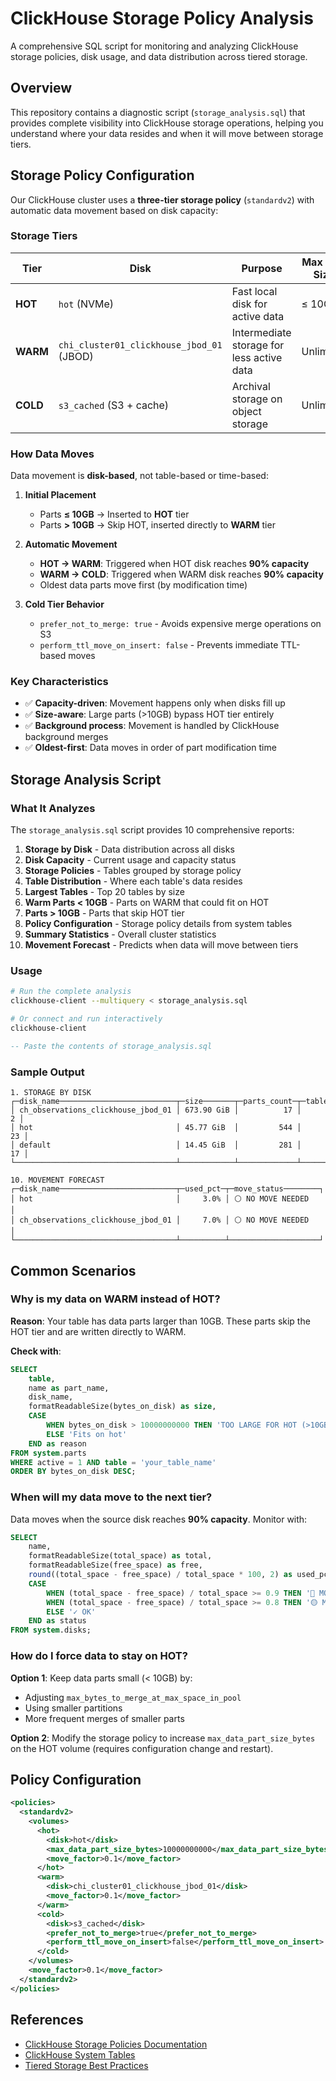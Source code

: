 # ClickHouse Storage Policy Analysis

A comprehensive SQL script for monitoring and analyzing ClickHouse storage policies, disk usage, and data distribution across tiered storage.

## Overview

This repository contains a diagnostic script (`storage_analysis.sql`) that provides complete visibility into ClickHouse storage operations, helping you understand where your data resides and when it will move between storage tiers.

## Storage Policy Configuration

Our ClickHouse cluster uses a **three-tier storage policy** (`standardv2`) with automatic data movement based on disk capacity:

### Storage Tiers

| Tier | Disk | Purpose | Max Part Size | Move Factor |
|------|------|---------|---------------|-------------|
| **HOT** | `hot` (NVMe) | Fast local disk for active data | ≤ 10GB | 0.1 (90%) |
| **WARM** | `chi_cluster01_clickhouse_jbod_01` (JBOD) | Intermediate storage for less active data | Unlimited | 0.1 (90%) |
| **COLD** | `s3_cached` (S3 + cache) | Archival storage on object storage | Unlimited | N/A |

### How Data Moves

Data movement is **disk-based**, not table-based or time-based:

1. **Initial Placement**
   - Parts **≤ 10GB** → Inserted to **HOT** tier
   - Parts **> 10GB** → Skip HOT, inserted directly to **WARM** tier

2. **Automatic Movement**
   - **HOT → WARM**: Triggered when HOT disk reaches **90% capacity**
   - **WARM → COLD**: Triggered when WARM disk reaches **90% capacity**
   - Oldest data parts move first (by modification time)

3. **Cold Tier Behavior**
   - `prefer_not_to_merge: true` - Avoids expensive merge operations on S3
   - `perform_ttl_move_on_insert: false` - Prevents immediate TTL-based moves

### Key Characteristics

- ✅ **Capacity-driven**: Movement happens only when disks fill up
- ✅ **Size-aware**: Large parts (>10GB) bypass HOT tier entirely
- ✅ **Background process**: Movement is handled by ClickHouse background merges
- ✅ **Oldest-first**: Data moves in order of part modification time

## Storage Analysis Script

### What It Analyzes

The `storage_analysis.sql` script provides 10 comprehensive reports:

1. **Storage by Disk** - Data distribution across all disks
2. **Disk Capacity** - Current usage and capacity status
3. **Storage Policies** - Tables grouped by storage policy
4. **Table Distribution** - Where each table's data resides
5. **Largest Tables** - Top 20 tables by size
6. **Warm Parts < 10GB** - Parts on WARM that could fit on HOT
7. **Parts > 10GB** - Parts that skip HOT tier
8. **Policy Configuration** - Storage policy details from system tables
9. **Summary Statistics** - Overall cluster statistics
10. **Movement Forecast** - Predicts when data will move between tiers

### Usage

```bash
# Run the complete analysis
clickhouse-client --multiquery < storage_analysis.sql

# Or connect and run interactively
clickhouse-client
```

```sql
-- Paste the contents of storage_analysis.sql
```

### Sample Output

```
1. STORAGE BY DISK
┌─disk_name──────────────────────────┬─size───────┬─parts_count─┬─tables_count─┐
│ ch_observations_clickhouse_jbod_01 │ 673.90 GiB │          17 │            2 │
│ hot                                │ 45.77 GiB  │         544 │           23 │
│ default                            │ 14.45 GiB  │         281 │           17 │
└────────────────────────────────────┴────────────┴─────────────┴──────────────┘

10. MOVEMENT FORECAST
┌─disk_name──────────────────────────┬─used_pct─┬─move_status────────┐
│ hot                                │     3.0% │ ⚪ NO MOVE NEEDED   │
│ ch_observations_clickhouse_jbod_01 │     7.0% │ ⚪ NO MOVE NEEDED   │
└────────────────────────────────────┴──────────┴────────────────────┘
```

## Common Scenarios

### Why is my data on WARM instead of HOT?

**Reason**: Your table has data parts larger than 10GB. These parts skip the HOT tier and are written directly to WARM.

**Check with**:
```sql
SELECT 
    table,
    name as part_name,
    disk_name,
    formatReadableSize(bytes_on_disk) as size,
    CASE 
        WHEN bytes_on_disk > 10000000000 THEN 'TOO LARGE FOR HOT (>10GB)'
        ELSE 'Fits on hot'
    END as reason
FROM system.parts
WHERE active = 1 AND table = 'your_table_name'
ORDER BY bytes_on_disk DESC;
```

### When will my data move to the next tier?

Data moves when the source disk reaches **90% capacity**. Monitor with:

```sql
SELECT 
    name,
    formatReadableSize(total_space) as total,
    formatReadableSize(free_space) as free,
    round((total_space - free_space) / total_space * 100, 2) as used_pct,
    CASE 
        WHEN (total_space - free_space) / total_space >= 0.9 THEN '🔴 MOVING NOW'
        WHEN (total_space - free_space) / total_space >= 0.8 THEN '🟡 MOVE SOON'
        ELSE '✓ OK'
    END as status
FROM system.disks;
```

### How do I force data to stay on HOT?

**Option 1**: Keep data parts small (< 10GB) by:
- Adjusting `max_bytes_to_merge_at_max_space_in_pool`
- Using smaller partitions
- More frequent merges of smaller parts

**Option 2**: Modify the storage policy to increase `max_data_part_size_bytes` on the HOT volume (requires configuration change and restart).

## Policy Configuration

```xml
<policies>
  <standardv2>
    <volumes>
      <hot>
        <disk>hot</disk>
        <max_data_part_size_bytes>10000000000</max_data_part_size_bytes>
        <move_factor>0.1</move_factor>
      </hot>
      <warm>
        <disk>chi_cluster01_clickhouse_jbod_01</disk>
        <move_factor>0.1</move_factor>
      </warm>
      <cold>
        <disk>s3_cached</disk>
        <prefer_not_to_merge>true</prefer_not_to_merge>
        <perform_ttl_move_on_insert>false</perform_ttl_move_on_insert>
      </cold>
    </volumes>
    <move_factor>0.1</move_factor>
  </standardv2>
</policies>
```


## References

- [ClickHouse Storage Policies Documentation](https://clickhouse.com/docs/en/engines/table-engines/mergetree-family/mergetree#table_engine-mergetree-multiple-volumes)
- [ClickHouse System Tables](https://clickhouse.com/docs/en/operations/system-tables/)
- [Tiered Storage Best Practices](https://clickhouse.com/docs/en/operations/storing-data)
